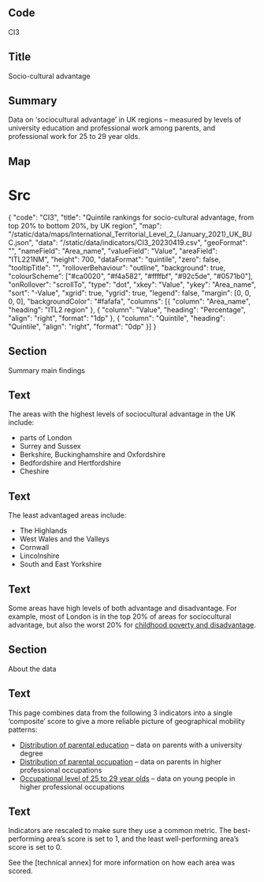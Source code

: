 ## Code
CI3

## Title
Socio-cultural advantage

## Summary
Data on ‘sociocultural advantage’ in UK regions – measured by levels of university education and professional work among parents, and professional work for 25 to 29 year olds.

## Map
# Src
{
    "code": "CI3",
    "title": "Quintile rankings for socio-cultural advantage, from top 20% to bottom 20%, by UK region",
    "map": "/static/data/maps/International_Territorial_Level_2_(January_2021)_UK_BUC.json",
    "data": "/static/data/indicators/CI3_20230419.csv",
    "geoFormat": "",
    "nameField": "Area_name",
    "valueField": "Value",
    "areaField": "ITL221NM",
    "height": 700,
    "dataFormat": "quintile",
    "zero": false,
    "tooltipTitle": "",
    "rolloverBehaviour": "outline",
    "background": true,
    "colourScheme": ["#ca0020", "#f4a582", "#ffffbf", "#92c5de", "#0571b0"],
    "onRollover": "scrollTo",
    "type": "dot",
    "xkey": "Value",
    "ykey": "Area_name",
    "sort": "-Value",
    "xgrid": true,
    "ygrid": true,
    "legend": false,
    "margin": [0, 0, 0, 0],
    "backgroundColor": "#fafafa",
    "columns": [{
        "column": "Area_name",
        "heading": "ITL2 region"
    }, {
        "column": "Value",
        "heading": "Percentage",
        "align": "right",
        "format": "1dp"
    }, {
        "column": "Quintile",
        "heading": "Quintile",
        "align": "right",
        "format": "0dp"
    }]
}

## Section
Summary main findings

## Text
The areas with the highest levels of sociocultural advantage in the UK include:

<ul class="govuk-list">
  <li>parts of London</li>
<li>Surrey and Sussex</li>
<li>Berkshire, Buckinghamshire and Oxfordshire</li>
<li>Bedfordshire and Hertfordshire</li>
<li>Cheshire</li>
</ul>

## Text
The least advantaged areas include:

<ul class="govuk-list">
  <li>The Highlands</li>
 <li>West Wales and the Valleys</li>
 <li>Cornwall</li>
 <li>Lincolnshire</li>
 <li>South and East Yorkshire</li>
</ul>

## Text
Some areas have high levels of both advantage and disadvantage. For example, most of London is in the top 20% of areas for sociocultural advantage, but also the worst 20% for <a href="/drivers_of_social_mobility/composite_indices/childhood_poverty_and_disadvantage" class="govuk-link">childhood poverty and disadvantage</a>.

## Section
About the data

## Text
This page combines data from the following 3 indicators into a single ‘composite’ score to give a more reliable picture of geographical mobility patterns:

<ul class="govuk-list list-disc">
    <li><a href="/drivers_of_social_mobility/conditions_of_childhood/distribution_of_parental_education" class="govuk-link">Distribution of parental education</a> – data on parents with a university degree</li>
    <li><a href="/drivers_of_social_mobility/conditions_of_childhood/distribution_of_parental_occupation" class="govuk-link">Distribution of parental occupation</a> – data on parents in higher professional occupations</li>
    <li><a href="/intermediate_outcomes/work_in_early_adulthood_(25_to_29_years)/occupational_level" class="govuk-link">Occupational level of 25 to 29 year olds</a> – data on young people in higher professional occupations</li>
</ul>

## Text
Indicators are rescaled to make sure they use a common metric. The best-performing area’s score is set to 1, and the least well-performing area’s score is set to 0.<br> 

See the [technical annex] for more information on how each area was scored.

